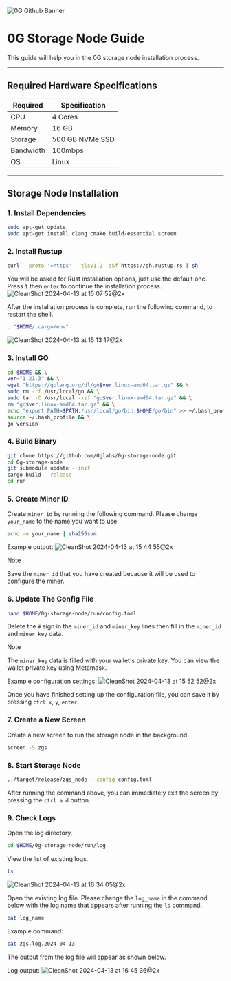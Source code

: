 ![0G Github Banner](https://github.com/BlockchainsHub/Testnet/assets/77204008/34a32724-b411-41e4-8696-e390dfa01cab)

# 0G Storage Node Guide
This guide will help you in the 0G storage node installation process.

-----------------------------------------------------------------

## Required Hardware Specifications
| Required | Specification |
|-|-
| CPU | 4 Cores |
| Memory | 16 GB |
| Storage | 500 GB NVMe SSD |
| Bandwidth | 100mbps |
| OS | Linux |

-----------------------------------------------------------------

## Storage Node Installation
### 1. Install Dependencies
```bash
sudo apt-get update
sudo apt-get install clang cmake build-essential screen
```

### 2. Install Rustup
```bash
curl --proto '=https' --tlsv1.2 -sSf https://sh.rustup.rs | sh
```

You will be asked for Rust installation options, just use the default one. Press `1` then `enter` to continue the installation process.
![CleanShot 2024-04-13 at 15 07 52@2x](https://github.com/BlockchainsHub/Testnet/assets/77204008/bcb81284-8235-4cf2-a4f1-50821044cc21)

After the installation process is complete, run the following command, to restart the shell.
```bash
. "$HOME/.cargo/env"
```
![CleanShot 2024-04-13 at 15 13 17@2x](https://github.com/BlockchainsHub/Testnet/assets/77204008/f8f94656-0f1f-4d27-b347-3842b2b77a6f)

### 3. Install GO
```bash
cd $HOME && \
ver="1.21.3" && \
wget "https://golang.org/dl/go$ver.linux-amd64.tar.gz" && \
sudo rm -rf /usr/local/go && \
sudo tar -C /usr/local -xzf "go$ver.linux-amd64.tar.gz" && \
rm "go$ver.linux-amd64.tar.gz" && \
echo "export PATH=$PATH:/usr/local/go/bin:$HOME/go/bin" >> ~/.bash_profile && \
source ~/.bash_profile && \
go version
```

### 4. Build Binary
```bash
git clone https://github.com/0glabs/0g-storage-node.git
cd 0g-storage-node
git submodule update --init
cargo build --release
cd run
```

### 5. Create Miner ID
Create `miner_id` by running the following command. Please change `your_name` to the name you want to use.
```bash
echo -n your_name | sha256sum
```
Example output:
![CleanShot 2024-04-13 at 15 44 55@2x](https://github.com/BlockchainsHub/Testnet/assets/77204008/520bd6ff-5f62-4684-8d6e-d8f9bb9281a5)

> [!NOTE]
> Save the `miner_id` that you have created because it will be used to configure the miner.

### 6. Update The Config File
```bash
nano $HOME/0g-storage-node/run/config.toml
```

Delete the `#` sign in the `miner_id` and `miner_key` lines then fill in the `miner_id` and `miner_key` data.

> [!NOTE]
> The `miner_key` data is filled with your wallet's private key. You can view the wallet private key using Metamask.

Example configuration settings:
![CleanShot 2024-04-13 at 15 52 52@2x](https://github.com/BlockchainsHub/Testnet/assets/77204008/55272fec-d9e4-4151-a6cd-be619cc53023)

Once you have finished setting up the configuration file, you can save it by pressing `ctrl x`, `y`, `enter`.

### 7. Create a New Screen
Create a new screen to run the storage node in the background.
```bash
screen -S zgs
```

### 8. Start Storage Node
```bash
../target/release/zgs_node --config config.toml
```

After running the command above, you can immediately exit the screen by pressing the `ctrl a d` button.

### 9. Check Logs
Open the log directory.
```bash
cd $HOME/0g-storage-node/run/log
```

View the list of existing logs.
```bash
ls
```
![CleanShot 2024-04-13 at 16 34 05@2x](https://github.com/BlockchainsHub/Testnet/assets/77204008/6123290a-0ea9-4cc3-907c-3aaac9990961)

Open the existing log file. Please change the `log_name` in the command below with the log name that appears after running the `ls` command.
```bash
cat log_name
```

Example command:
```bash
cat zgs.log.2024-04-13
```

The output from the log file will appear as shown below.

Log output:
![CleanShot 2024-04-13 at 16 45 36@2x](https://github.com/BlockchainsHub/Testnet/assets/77204008/70870e65-2add-46fb-b24b-2865f168db09)
